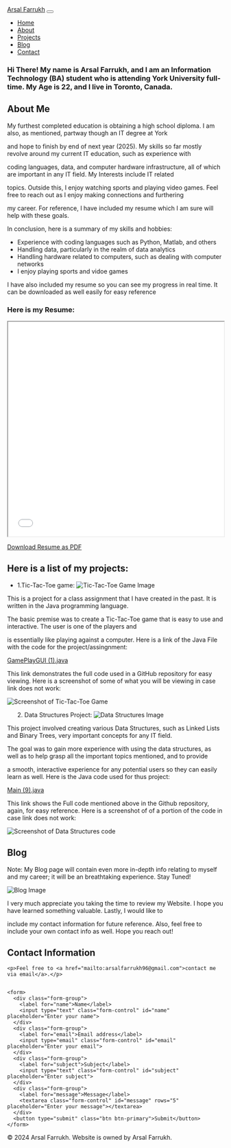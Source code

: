 <!DOCTYPE html>
<html lang="en">
<head>
  <meta charset="UTF-8">
  <meta name="viewport" content="width=device-width, initial-scale=1.0">
  <title>Personal Portfolio</title>
  <!-- Bootstrap CSS -->
  <link href="https://stackpath.bootstrapcdn.com/bootstrap/4.5.0/css/bootstrap.min.css" rel="stylesheet">
  <!-- Custom CSS -->
  <link rel="stylesheet" href="styles.css">
</head>
<body>

  <!-- Navbar -->
  <nav class="navbar navbar-expand-lg navbar-dark bg-dark">
    <a class="navbar-brand" href="#">Arsal Farrukh</a>
    <button class="navbar-toggler" type="button" data-toggle="collapse" data-target="#navbarNav" aria-controls="navbarNav" aria-expanded="false" aria-label="Toggle navigation">
      <span class="navbar-toggler-icon"></span>
    </button>
    <div class="collapse navbar-collapse" id="navbarNav">
      <ul class="navbar-nav ml-auto">
        <li class="nav-item active">
          <a class="nav-link" href="#home">Home</a>
        </li>
        <li class="nav-item">
          <a class="nav-link" href="#about">About</a>
        </li>
        <li class="nav-item">
          <a class="nav-link" href="#projects">Projects</a>
        </li>
        <li class="nav-item">
          <a class="nav-link" href="#blog">Blog</a>
        </li>
        <li class="nav-item">
          <a class="nav-link" href="#contact">Contact</a>
        </li>
      </ul>
    </div>
  </nav>

  <!-- Home Page -->
  <section id="home" class="container mt-5">
    <h3>Hi There! My name is Arsal Farrukh, and I am an Information Technology (BA) student who is attending York University full-time. My Age is 22, and I live in Toronto, Canada. </h3>
    
    
    
   
    
  <section>

  <!-- About Me Page -->
  <section id="about" class="container mt-5">
    <h2>About Me</h2>
    <p> My furthest completed education is obtaining a high school diploma. I am also, as mentioned, partway though an IT degree at York </p>
    <p> and hope to finish by end of next year (2025). My skills so far mostly revolve around my current IT education, such as experience with</p>
    <p> coding languages, data, and computer hardware infrastructure, all of which are important in any IT field. My Interests include IT related</p>
    <p> topics. Outside this, I enjoy watching sports and playing video games. Feel free to reach out as I enjoy making connections and furthering</p>
    <p> my career. For reference, I have included my resume which I am sure will help with these goals.</p>
    <p> In conclusion, here is a summary of my skills and hobbies:</p>
    <ul> 
     <li> Experience with coding languages such as Python, Matlab, and others</li> 
      <li> Handling data, particularly in the realm of data analytics</li>
      <li> Handling hardware related to computers, such as dealing with computer networks</li>
      <li> I enjoy playing sports and vidoe games</li>
    </ul>
    <p> I have also included my resume so you can see my progress in real time. It can be downloaded as well easily for easy reference</p>
    <h3> Here is my Resume:</h3>
   
  <iframe src="Resume Arsal Farrukh 2024.pdf" width="100%" height="500px"></iframe>
  
  
  <p><a href="Resume Arsal Farrukh.pdf" class="btn btn-primary" download>Download Resume as PDF</a></p>
  </section>

  <!-- Projects Page -->
  <section id="projects" class="container mt-5">
    <h2>Here is a list of my projects:</h2>
   <ul>
    <li>1.Tic-Tac-Toe game: <img src="Tictactoe-winning-vector-639732.webp" alt="Tic-Tac-Toe Game Image"></li>
  </ul>
  <p> This is a project for a class assignment that I have created in the past. It is written in the Java programming language.</p>
  <p> The basic premise was to create a Tic-Tac-Toe game that is easy to use and interactive. The user is one of the players and</p>
  <p> is essentially like playing against a computer. Here is a link of the Java File with the code for the project/assingnment:</p>
  <p><a href="GamePlayGUI (1).java">GamePlayGUI (1).java</a></p>
  <p> This link demonstrates the full code used in a GitHub repository for easy viewing. Here is a screenshot of some of what you will be viewing in case link does not work: </p>
  <img src="Screenshot 2024-07-04 161401.png" alt="Screenshot of Tic-Tac-Toe Game">

  <ul> 
    2. Data Structures Project: <img src="0_iVjz5z5UOsm0rL6J.jpg" alt="Data Structures Image"> 
  </ul>
  <p> This project involved creating various Data Structures, such as Linked Lists and Binary Trees, very important concepts for any IT field.</p>
  <p> The goal was to gain more experience with using the data structures, as well as to help grasp all the important topics mentioned, and to provide</p>
  <p> a smooth, interactive experience for any potential users so they can easily learn as well. Here is the Java code used for thus project:</p>
  <a href="Main (9).java">Main (9).java</a>
  <p> This link shows the Full code mentioned above in the Github repository, again, for easy reference. Here is a screenshot of of a portion of the code in case link does not work: </p>
  <img src="Screenshot 2024-07-04 163449.png" alt="Screenshot of Data Structures code">
  
  
  
    
   
    
  </section>

  <!-- Blog Page -->
  <section id="blog" class="container mt-5">
    <h2>Blog</h2>
    <p>Note: My Blog page will contain even more in-depth info relating to myself and my career; it will be an breathtaking experience. Stay Tuned!</p>
    <img src="images.jpg" alt="Blog Image">
  </section>

  <!-- Contact Page -->
  <section id="contact" class="container mt-5">
     <p> I very much appreciate you taking the time to review my Website. I hope you have learned something valuable. Lastly, I would like to</p>
    <p> include my contact information for future reference. Also, feel free to include your own contact info as well. Hope you reach out!</p>
    <h2>Contact Information</h2>

    <p>Feel free to <a href="mailto:arsalfarrukh96@gmail.com">contact me via email</a>.</p>
    
     
    <form>
      <div class="form-group">
        <label for="name">Name</label>
        <input type="text" class="form-control" id="name" placeholder="Enter your name">
      </div>
      <div class="form-group">
        <label for="email">Email address</label>
        <input type="email" class="form-control" id="email" placeholder="Enter your email">
      </div>
      <div class="form-group">
        <label for="subject">Subject</label>
        <input type="text" class="form-control" id="subject" placeholder="Enter subject">
      </div>
      <div class="form-group">
        <label for="message">Message</label>
        <textarea class="form-control" id="message" rows="5" placeholder="Enter your message"></textarea>
      </div>
      <button type="submit" class="btn btn-primary">Submit</button>
    </form>
  </section>

  <!-- Footer -->
  <footer class="footer mt-5 py-3 bg-dark text-white">
    <div class="container text-center">
      <p>&copy; 2024 Arsal Farrukh. Website is owned by Arsal Farrukh.</p>
    </div>
  </footer>

  <!-- Bootstrap JS and dependencies -->
  <script src="https://cdnjs.cloudflare.com/ajax/libs/jquery/3.5.1/jquery.min.js"></script>
  <script src="https://stackpath.bootstrapcdn.com/bootstrap/4.5.0/js/bootstrap.min.js"></script>
</body>
</html>
      
